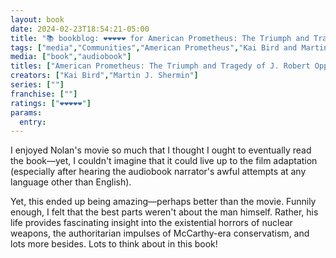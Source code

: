 ```yaml
---
layout: book
date: 2024-02-23T18:54:21-05:00
title: "📚 bookblog: ❤️❤️❤️❤️❤️ for American Prometheus: The Triumph and Tragedy of J. Robert Oppenheimer, by Kai Bird and Martin J. Shermin"
tags: ["media","Communities","American Prometheus","Kai Bird and Martin J. Shermin","J. Robert Oppenheimer","Oppenheimer","Christopher Nolan","nuclear weapons","McCarthyism"]
media: ["book","audiobook"]
titles: ["American Prometheus: The Triumph and Tragedy of J. Robert Oppenheimer"]
creators: ["Kai Bird","Martin J. Shermin"]
series: [""]
franchise: [""]
ratings: ["❤️❤️❤️❤️❤️"]
params:
  entry:
---
```


I enjoyed Nolan's movie so much that I thought I ought to eventually read the book—yet, I couldn't imagine that it could live up to the film adaptation (especially after hearing the audiobook narrator's awful attempts at any language other than English).

Yet, this ended up being amazing—perhaps better than the movie. Funnily enough, I felt that the best parts weren't about the man himself. Rather, his life provides fascinating insight into the existential horrors of nuclear weapons, the authoritarian impulses of McCarthy-era conservatism, and lots more besides. Lots to think about in this book!
